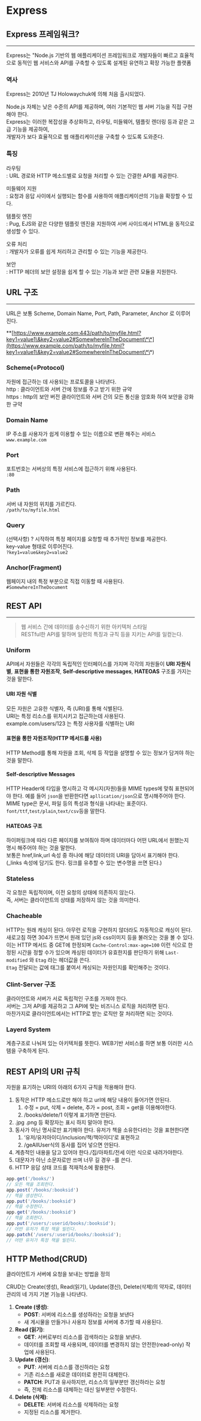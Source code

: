 # Express

## Express 프레임워크?

***

Express는 "Node.js 기반의 웹 애플리케이션 프레임워크로 개발자들이 빠르고 효율적으로 동적인 웹 서비스와 API를 구축할 수 있도록 설계된 유연하고 확장 가능한 플랫폼

### 역사

Express는 2010년 TJ Holowaychuk에 의해 처음 출시되었다.

Node.js 자체는 낮은 수준의 API를 제공하며, 여러 기본적인 웹 서버 기능을 직접 구현 해야 한다.\
Express는 이러한 복잡성을 추상화하고, 라우팅, 미들웨어, 템플릿 렌더링 등과 같은 고급 기능을 제공하여,\
개발자가 보다 효율적으로 웹 애플리케이션을 구축할 수 있도록 도와준다.

### 특징

라우팅\
: URL 경로와 HTTP 메소드별로 요청을 처리할 수 있는 간결한 API를 제공한다.

미들웨어 지원\
: 요청과 응답 사이에서 실행되는 함수를 사용하여 애플리케이션의 기능을 확장할 수 있다.

템플릿 엔진\
: Pug, EJS와 같은 다양한 템플릿 엔진을 지원하여 서버 사이드에서 HTML을 동적으로 생성할 수 있다.

오류 처리\
: 개발자가 오류를 쉽게 처리하고 관리할 수 있는 기능을 제공한다.

보안\
: HTTP 헤더의 보안 설정을 쉽게 할 수 있는 기능과 보안 관련 모듈을 지원한다.

## URL 구조

***

URL은 보통 Scheme, Domain Name, Port, Path, Parameter, Anchor 로 이루어진다.

\*\*[https://www.example.com:443/path/to/myfile.html?key1=value1\&key2=value2#SomewhereInTheDocument\*\*](https://www.example.com/path/to/myfile.html?key1=value1\&key2=value2#SomewhereInTheDocument\*\*)

### Scheme(=Protocol)

자원에 접근하는 데 사용되는 프로토콜을 나타낸다.\
http : 클라이언트와 서버 간에 정보를 주고 받기 위한 규약\
https : http의 보안 버전 클라이언트와 서버 간의 모든 통신을 암호화 하여 보안을 강화한 규약

### Domain Name

IP 주소를 사용자가 쉽게 이용할 수 있는 이름으로 변환 해주는 서비스\
`www.example.com`

### Port

포트번호는 서버상의 특정 서비스에 접근하기 위해 사용된다.\
`:80`

### Path

서버 내 자원의 위치를 가르킨다.\
`/path/to/myfile.html`

### Query

(선택사항) ? 시작하여 특정 페이지를 요청할 때 추가적인 정보를 제공한다.\
key-value 형태로 이루어진다.\
`?key1=value&key2=value2`

### Anchor(Fragment)

웹페이지 내의 특정 부분으로 직접 이동할 때 사용된다.\
`#SomewhereInTheDocument`

## REST API

***

> 웹 서비스 간에 데이터를 송수신하기 위한 아키텍처 스타일  
RESTful한 API를 말하며 일련의 특징과 규칙 등을 지키는 API를 일컫는다.

### Uniform  

API에서 자원들은 각각의 독립적인 인터페이스를 가지며 각각의 자원들이 **URI 자원식별**, **표현을 통한 자원조작**, **Self-descriptive messages**, **HATEOAS** 구조를 가지는 것을 말한다.  

#### URI 자원 식별

모든 자원은 고유한 식별자, 즉 (URI)를 통해 식별된다.  
URI는 특정 리소스를 위치시키고 접근하는데 사용된다.  
example.com/users/123 는 특정 사용자를 식별하는 URI

#### 표현을 통한 자원조작(HTTP 메서드를 사용)

HTTP Method를 통해 자원을 조회, 삭제 등 작업을 설명할 수 있는 정보가 담겨야 하는 것을 말한다.

#### Self-descriptive Messages

HTTP Header에 타입을 명시하고 각 메시지(자원)들을 MIME types에 맞춰 표현되어야 한다.
예를 들어 `json`을 반환한다면 `apllication/json`으로 명시해주어야 한다.  
MIME type은 문서, 파일 등의 특성과 형식을 나타내는 표준이다.  
`font/ttf`,`test/plain`,`text/csv`등을 말한다.

#### HATEOAS 구조

하이퍼링크에 따라 다른 페이지를 보여줘야 하며 데이터마다 어떤 URL에서 원했는지 명시 해주어야 하는 것을 말한다.  
보통은 href,link,url 속성 중 하나에 해당 데이터의 URI을 담아서 표기해야 한다.  
(_links 속성에 담기도 한다. 링크를 유추할 수 있는 변수명을 쓰면 된다.)

### Stateless  

각 요청은 독립적이며, 이전 요청의 상태에 의존하지 않는다.  
즉, 서버는 클라이언트의 상태를 저장하지 않는 것을 의미한다.

### Chacheable  

HTTP는 원래 캐싱이 된다. 아무런 로직을 구현하지 않더라도 자동적으로 캐싱이 된다.  
새로고침 하면 304가 뜨면서 원래 있던 js와 css이미지 등을 불러오는 것을 볼 수 있다.  
이는 HTTP 메서드 중 GET에 한정되며 `Cache-Control:max-age=100` 이런 식으로 한정된 시간을 정할 수가 있으며 캐싱된 데이터가 유효한지를 판단하기 위해 `Last-modified` 와 `Etag`  라는 헤더값을 쓴다.  
 `Etag` 전달되는 값에 태그를 붙여서 캐싱되는 자원인지를 확인해주는 것이다.

### Clint-Server 구조 

클라이언트와 서버가 서로 독립적인 구조를 가져야 한다.  
서버는 그저 API를 제공하고 그 API에 맞는 비즈니스 로직을 처리하면 된다.  
마찬가지로 클라이언트에서는 HTTP로 받는 로직만 잘 처리하면 되는 것이다.  

### Layerd System  

계층구조로 나눠져 있는 아키텍처를 뜻한다. WEB기반 서비스를 하면 보통 이러한 시스템을 구축하게 된다.

## REST API의 URI 규칙 

자원을 표기하는 URI의 아래의 6가지 규칙을 적용해야 한다.

1. 동작은 HTTP 메소드로만 해야 하고 urI에 해당 내용이 들어가면 안된다.
    1. 수정 = put, 삭제 = delete, 추가 = post, 조회 = get을 이용해야한다.
    2. /books/delete/1  이렇게 표기하면 안된다.
2. .jpg .png 등 확장자는 표시 하지 말아야 한다.
3. 동사가 아닌 명사로만 표기해야 한다. 유저가 책을 소유한다라는 것을 표현한다면
    1. ‘유저/유저아이디/inclusion/책/책아이디’로 표현하고
    2. /geAllUser식의 동사를 집어 넣으면 안된다.
4. 계층적인 내용을 담고 있어야 한다./집/아파트/전세 이런 식으로 내려가야한다.
5. 대문자가 아닌 소문자로만 쓰며 너무 길 경우 -를 쓴다.
6. HTTP 응답 상태 코드를 적재적소에 활용한다.

```jsx
app.get('/books/')
// 모든 책을 조회한다.
app.post('/books/:booksid')
// 책을 생성한다.
app.put('/books/:booksid')
// 책을 수정한다.
app.get('/books/:booksid')
// 책을 조회한다.
app.put('/users/:userid/books/:booksid');
// 어떤 유저가 특정 책을 빌린다.
app.patch('/users/:userid/books/:booksid');
// 어떤 유저가 특정 책을 빌린다.
```

## HTTP Method(CRUD)

클라이언트가 서버에 요청을 보내는 방법을 정의

CRUD는 Create(생성), Read(읽기), Update(갱신), Delete(삭제)의 약자로, 데이터 관리의 네 가지 기본 기능을 나타낸다.

1. **Create (생성)**:
   * **POST**: 서버에 리소스를 생성하라는 요청을 보낸다
   * 새 게시물을 만들거나 사용자 정보를 서버에 추가할 때 사용된다.
2. **Read (읽기)**:
   * **GET**: 서버로부터 리소스를 검색하라는 요청을 보낸다.
   * 데이터를 조회할 때 사용되며, 데이터를 변경하지 않는 안전한(read-only) 작업에 사용된다.
3. **Update (갱신)**:
   * **PUT**: 서버에 리소스를 갱신하라는 요청
   * 기존 리소스를 새로운 데이터로 완전히 대체한다.
   * **PATCH**: PUT과 유사하지만, 리소스의 일부분만 갱신하라는 요청
   * 즉, 전체 리소스를 대체하는 대신 일부분만 수정한다.
4. **Delete (삭제)**:
   * **DELETE**: 서버에 리소스를 삭제하라는 요청
   * 지정된 리소스를 제거한다.
